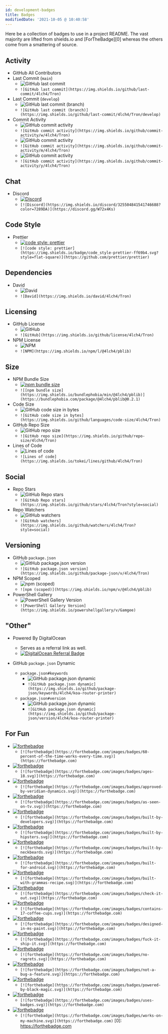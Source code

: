 ```yaml
---
id: development-badges
title: Badges
modifiedDate: '2021-10-05 @ 10:40:58'
---
```


Here be a collection of badges to use in a project README. The vast majority are lifted from shields.io and [ForTheBadge][0] whereas the others come from a smattering of source.

## Activity

- GitHub All Contributors
- Last Commit (`main`)
  - ![GitHub last commit](https://img.shields.io/github/last-commit/4lch4/Tron)
  - `![GitHub last commit](https://img.shields.io/github/last-commit/4lch4/Tron)`
- Last Commit (`develop`)
  - ![GitHub last commit (branch)](https://img.shields.io/github/last-commit/4lch4/Tron/develop)
  - `![GitHub last commit (branch)](https://img.shields.io/github/last-commit/4lch4/Tron/develop)`
- Commit Activity
  - ![GitHub commit activity](https://img.shields.io/github/commit-activity/w/4lch4/Tron)
  - `![GitHub commit activity](https://img.shields.io/github/commit-activity/w/4lch4/Tron)`
  - ![GitHub commit activity](https://img.shields.io/github/commit-activity/m/4lch4/Tron)
  - `![GitHub commit activity](https://img.shields.io/github/commit-activity/m/4lch4/Tron)`
  - ![GitHub commit activity](https://img.shields.io/github/commit-activity/y/4lch4/Tron)
  - `![GitHub commit activity](https://img.shields.io/github/commit-activity/y/4lch4/Tron)`

## Chat

- Discord
  - [![Discord](https://img.shields.io/discord/325504841541746688?color=7289DA)](https://discord.gg/W72x4Ks)
  - `[![Discord](https://img.shields.io/discord/325504841541746688?color=7289DA)](https://discord.gg/W72x4Ks)`

## Code Style

- Prettier
  - [![code style: prettier](https://img.shields.io/badge/code_style-prettier-ff69b4.svg?style=flat-square)](https://github.com/prettier/prettier)
  - `[![code style: prettier](https://img.shields.io/badge/code_style-prettier-ff69b4.svg?style=flat-square)](https://github.com/prettier/prettier)`

## Dependencies

- David
  - ![David](https://img.shields.io/david/4lch4/Tron)
  - `![David](https://img.shields.io/david/4lch4/Tron)`

## Licensing

- GitHub License
  - ![GitHub](https://img.shields.io/github/license/4lch4/Tron)
  - `![GitHub](https://img.shields.io/github/license/4lch4/Tron)`
- NPM License
  - ![NPM](https://img.shields.io/npm/l/@4lch4/pblib)
  - `![NPM](https://img.shields.io/npm/l/@4lch4/pblib)`

## Size

- NPM Bundle Size
  - [![npm bundle size](https://img.shields.io/bundlephobia/min/@4lch4/pblib)](https://bundlephobia.com/package/@4lch4/pblib@0.2.1)
  - `![[npm bundle size](https://img.shields.io/bundlephobia/min/@4lch4/pblib)](https://bundlephobia.com/package/@4lch4/pblib@0.2.1)`
- Code Size
  - ![GitHub code size in bytes](https://img.shields.io/github/languages/code-size/4lch4/Tron)
  - `![GitHub code size in bytes](https://img.shields.io/github/languages/code-size/4lch4/Tron)`
- GitHub Repo Size
  - ![GitHub repo size](https://img.shields.io/github/repo-size/4lch4/Tron)
  - `![GitHub repo size](https://img.shields.io/github/repo-size/4lch4/Tron)`
- Lines of Code
  - ![Lines of code](https://img.shields.io/tokei/lines/github/4lch4/Tron)
  - `![Lines of code](https://img.shields.io/tokei/lines/github/4lch4/Tron)`

## Social

- Repo Stars
  - ![GitHub Repo stars](https://img.shields.io/github/stars/4lch4/Tron?style=social)
  - `![GitHub Repo stars](https://img.shields.io/github/stars/4lch4/Tron?style=social)`
- Repo Watchers
  - ![GitHub watchers](https://img.shields.io/github/watchers/4lch4/Tron?style=social)
  - `![GitHub watchers](https://img.shields.io/github/watchers/4lch4/Tron?style=social)`

## Versioning

- GitHub `package.json`
  - ![GitHub package.json version](https://img.shields.io/github/package-json/v/4lch4/Tron)
  - `![GitHub package.json version](https://img.shields.io/github/package-json/v/4lch4/Tron)`
- NPM Scoped
  - ![npm (scoped)](https://img.shields.io/npm/v/@4lch4/pblib)
  - `![npm (scoped)](https://img.shields.io/npm/v/@4lch4/pblib)`
- PowerShell Gallery
  - ![PowerShell Gallery Version](https://img.shields.io/powershellgallery/v/Gamgee)
  - `![PowerShell Gallery Version](https://img.shields.io/powershellgallery/v/Gamgee)`

## "Other"

- Powered By DigitalOcean
  - Serves as a referral link as well.
  - [![DigitalOcean Referral Badge](https://web-platforms.sfo2.cdn.digitaloceanspaces.com/WWW/Badge%201.svg)](https://www.digitalocean.com/?refcode=ae0d8b2c003f&utm_campaign=Referral_Invite&utm_medium=Referral_Program&utm_source=badge)

- GitHub `package.json` Dynamic
  - `package.json#keywords`
    - ![GitHub package.json dynamic](https://img.shields.io/github/package-json/keywords/4lch4/koa-router-printer)
    - `![GitHub package.json dynamic](https://img.shields.io/github/package-json/keywords/4lch4/koa-router-printer)`
  - `package.json#version`
    - ![GitHub package.json dynamic](https://img.shields.io/github/package-json/version/4lch4/koa-router-printer)
    - `![GitHub package.json dynamic](https://img.shields.io/github/package-json/version/4lch4/koa-router-printer)`

## For Fun

- [![forthebadge](https://forthebadge.com/images/badges/60-percent-of-the-time-works-every-time.svg)](https://forthebadge.com)
  - `[![forthebadge](https://forthebadge.com/images/badges/60-percent-of-the-time-works-every-time.svg)](https://forthebadge.com)`
- [![forthebadge](https://forthebadge.com/images/badges/ages-18.svg)](https://forthebadge.com)
  - `[![forthebadge](https://forthebadge.com/images/badges/ages-18.svg)](https://forthebadge.com)`
- [![forthebadge](https://forthebadge.com/images/badges/approved-by-veridian-dynamics.svg)](https://forthebadge.com)
  - `[![forthebadge](https://forthebadge.com/images/badges/approved-by-veridian-dynamics.svg)](https://forthebadge.com)`
- [![forthebadge](https://forthebadge.com/images/badges/as-seen-on-tv.svg)](https://forthebadge.com)
  - `[![forthebadge](https://forthebadge.com/images/badges/as-seen-on-tv.svg)](https://forthebadge.com)`
- [![forthebadge](https://forthebadge.com/images/badges/built-by-developers.svg)](https://forthebadge.com)
  - `[![forthebadge](https://forthebadge.com/images/badges/built-by-developers.svg)](https://forthebadge.com)`
- [![forthebadge](https://forthebadge.com/images/badges/built-by-hipsters.svg)](https://forthebadge.com)
  - `[![forthebadge](https://forthebadge.com/images/badges/built-by-hipsters.svg)](https://forthebadge.com)`
- [![forthebadge](https://forthebadge.com/images/badges/built-by-neckbeards.svg)](https://forthebadge.com)
  - `[![forthebadge](https://forthebadge.com/images/badges/built-by-neckbeards.svg)](https://forthebadge.com)`
- [![forthebadge](https://forthebadge.com/images/badges/built-for-android.svg)](https://forthebadge.com)
  - `[![forthebadge](https://forthebadge.com/images/badges/built-for-android.svg)](https://forthebadge.com)`
- [![forthebadge](https://forthebadge.com/images/badges/built-with-grammas-recipe.svg)](https://forthebadge.com)
  - `[![forthebadge](https://forthebadge.com/images/badges/built-with-grammas-recipe.svg)](https://forthebadge.com)`
- [![forthebadge](https://forthebadge.com/images/badges/check-it-out.svg)](https://forthebadge.com)
  - `[![forthebadge](https://forthebadge.com/images/badges/check-it-out.svg)](https://forthebadge.com)`
- [![forthebadge](https://forthebadge.com/images/badges/contains-17-coffee-cups.svg)](https://forthebadge.com)
  - `[![forthebadge](https://forthebadge.com/images/badges/contains-17-coffee-cups.svg)](https://forthebadge.com)`
- [![forthebadge](https://forthebadge.com/images/badges/designed-in-ms-paint.svg)](https://forthebadge.com)
  - `[![forthebadge](https://forthebadge.com/images/badges/designed-in-ms-paint.svg)](https://forthebadge.com)`
- [![forthebadge](https://forthebadge.com/images/badges/fuck-it-ship-it.svg)](https://forthebadge.com)
  - `[![forthebadge](https://forthebadge.com/images/badges/fuck-it-ship-it.svg)](https://forthebadge.com)`
- [![forthebadge](https://forthebadge.com/images/badges/no-ragrets.svg)](https://forthebadge.com)
  - `[![forthebadge](https://forthebadge.com/images/badges/no-ragrets.svg)](https://forthebadge.com)`
- [![forthebadge](https://forthebadge.com/images/badges/not-a-bug-a-feature.svg)](https://forthebadge.com)
  - `[![forthebadge](https://forthebadge.com/images/badges/not-a-bug-a-feature.svg)](https://forthebadge.com)`
- [![forthebadge](https://forthebadge.com/images/badges/powered-by-black-magic.svg)](https://forthebadge.com)
  - `[![forthebadge](https://forthebadge.com/images/badges/powered-by-black-magic.svg)](https://forthebadge.com)`
- [![forthebadge](https://forthebadge.com/images/badges/uses-badges.svg)](https://forthebadge.com)
  - `[![forthebadge](https://forthebadge.com/images/badges/uses-badges.svg)](https://forthebadge.com)`
- [![forthebadge](https://forthebadge.com/images/badges/works-on-my-machine.svg)](https://forthebadge.com)
  - `[![forthebadge](https://forthebadge.com/images/badges/works-on-my-machine.svg)](https://forthebadge.com)`
[0]: https://forthebadge.com
